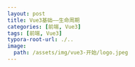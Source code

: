 ```yaml
---
layout: post
title: Vue3基础——生命周期
categories: [前端, Vue3]
tags: [前端, Vue3]
typora-root-url: ./..
image:
  path: /assets/img/vue3-开始/logo.jpeg
---
```


